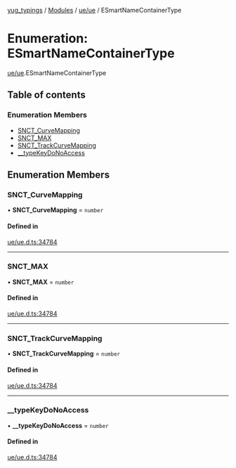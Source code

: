 [yug_typings](../README.md) / [Modules](../modules.md) / [ue/ue](../modules/ue_ue.md) / ESmartNameContainerType

# Enumeration: ESmartNameContainerType

[ue/ue](../modules/ue_ue.md).ESmartNameContainerType

## Table of contents

### Enumeration Members

- [SNCT\_CurveMapping](ue_ue.ESmartNameContainerType.md#snct_curvemapping)
- [SNCT\_MAX](ue_ue.ESmartNameContainerType.md#snct_max)
- [SNCT\_TrackCurveMapping](ue_ue.ESmartNameContainerType.md#snct_trackcurvemapping)
- [\_\_typeKeyDoNoAccess](ue_ue.ESmartNameContainerType.md#__typekeydonoaccess)

## Enumeration Members

### SNCT\_CurveMapping

• **SNCT\_CurveMapping** = `number`

#### Defined in

[ue/ue.d.ts:34784](https://github.com/YugMetaverse/yug_typings/blob/b7d9b19/ue/ue.d.ts#L34784)

___

### SNCT\_MAX

• **SNCT\_MAX** = `number`

#### Defined in

[ue/ue.d.ts:34784](https://github.com/YugMetaverse/yug_typings/blob/b7d9b19/ue/ue.d.ts#L34784)

___

### SNCT\_TrackCurveMapping

• **SNCT\_TrackCurveMapping** = `number`

#### Defined in

[ue/ue.d.ts:34784](https://github.com/YugMetaverse/yug_typings/blob/b7d9b19/ue/ue.d.ts#L34784)

___

### \_\_typeKeyDoNoAccess

• **\_\_typeKeyDoNoAccess** = `number`

#### Defined in

[ue/ue.d.ts:34784](https://github.com/YugMetaverse/yug_typings/blob/b7d9b19/ue/ue.d.ts#L34784)
